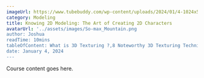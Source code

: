 ```yaml
---
imageUrl: https://www.tubebuddy.com/wp-content/uploads/2024/01/4-1024x576.jpg
category: Modeling
title: Knowing 2D Modeling: The Art of Creating 2D Characters
avatarUrl: '../assets/images/So-max_Mountain.png
author: Joshua
readTime: 10mins
tableOfContent: What is 3D Texturing ?,8 Noteworthy 3D Texturing Techniques , Wrapping Up
date: January 4, 2024
---
```


Course content goes here.
